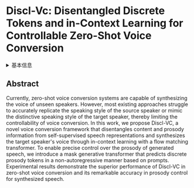 # Discl-Vc: Disentangled Discrete Tokens and in-Context Learning for Controllable Zero-Shot Voice Conversion

<details>
<summary>基本信息</summary>

- 标题: "Discl-Vc: Disentangled Discrete Tokens and in-Context Learning for Controllable Zero-Shot Voice Conversion."
- 作者:
  - 01 Kaidi Wang
  - 02 Wenhao Guan
  - 03 Ziyue Jiang
  - 04 Hukai Huang
  - 05 Peijie Chen
  - 06 Weijie Wu
  - 07 Qingyang Hong
  - 08 Lin Li
- 链接:
  - [ArXiv](https://arxiv.org/abs/2505.24291v1)
  - [Publication]()
  - [Github]()
  - [Demo]()
- 文件:
  - [ArXiv:2505.24291v1](D:\Speech\Sapphire-TTS-Collection\Models\-VC\_PDF\2025.05.30_2505.24291v1_Discl-Vc__Disentangled_Discrete_Tokens_and_in-Context_Learning_for_Controllable_Zero-Shot_Voice_Conversion.pdf)
  - [Publication] #TODO

</details>

## Abstract

Currently, zero-shot voice conversion systems are capable of synthesizing the voice of unseen speakers.
However, most existing approaches struggle to accurately replicate the speaking style of the source speaker or mimic the distinctive speaking style of the target speaker, thereby limiting the controllability of voice conversion.
In this work, we propose Discl-VC, a novel voice conversion framework that disentangles content and prosody information from self-supervised speech representations and synthesizes the target speaker's voice through in-context learning with a flow matching transformer.
To enable precise control over the prosody of generated speech, we introduce a mask generative transformer that predicts discrete prosody tokens in a non-autoregressive manner based on prompts.
Experimental results demonstrate the superior performance of Discl-VC in zero-shot voice conversion and its remarkable accuracy in prosody control for synthesized speech.
